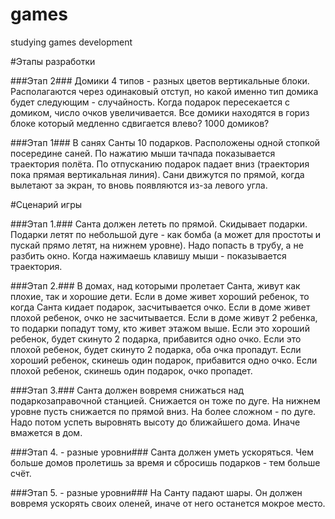# games
studying games development

#Этапы разработки

###Этап 2###
Домики 4 типов - разных цветов вертикальные блоки. Располагаются через одинаковый отступ, но какой именно тип домика будет следующим - случайность. Когда подарок пересекается с домиком, число очков увеличивается. Все домики находятся в гориз блоке который медленно сдвигается влево? 1000 домиков?

###Этап 1###
В санях Санты 10 подарков. Расположены одной стопкой посередине саней. По нажатию мыши тачпада показывается траектория полёта. По отпусканию подарок падает вниз (траектория пока прямая вертикальная линия). Сани движутся по прямой, когда вылетают за экран, то вновь появляются из-за левого угла.

#Сценарий игры

###Этап 1.###
Санта должен лететь по прямой. Скидывает подарки. Подарки летят по небольшой дуге - как бомба (а может для простоты и пускай прямо летят, на нижнем уровне). Надо попасть в трубу, а не разбить окно. Когда нажимаешь клавишу мыши - показывается траектория.

###Этап 2.###
В домах, над которыми пролетает Санта, живут как плохие, так и хорошие дети. Если в доме живет хороший ребенок, то когда Санта кидает подарок, засчитывается очко. Если в доме живет плохой ребенок, очко не засчитывается. Если в доме живут 2 ребенка, то подарки попадут тому, кто живет этажом выше. Если это хороший ребенок, будет скинуто 2 подарка, прибавится одно очко. Если это плохой ребенок, будет скинуто 2 подарка, оба очка пропадут. Если хороший ребенок, скинешь один подарок, прибавится одно очко. Если плохой ребенок, скинешь один подарок, очко пропадет.

###Этап 3.###
Санта должен вовремя снижаться над подаркозаправочной станцией. Снижается он тоже по дуге. На нижнем уровне пусть снижается по прямой вниз. На более сложном - по дуге. Надо потом успеть выровнять высоту до ближайшего дома. Иначе вмажется в дом.

###Этап 4. - разные уровни###
Санта должен уметь ускоряться. Чем больше домов пролетишь за время и сбросишь подарков - тем больше счёт.

###Этап 5. - разные уровни###
На Санту падают шары. Он должен вовремя ускорять своих оленей, иначе от него останется мокрое место.
